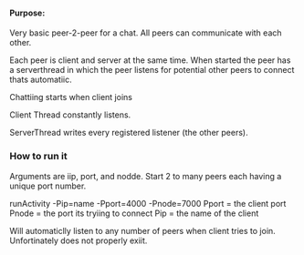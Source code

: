 #### Purpose:
Very basic peer-2-peer for a chat. All peers can communicate with each other. 

Each peer is client and server at the same time. 
When started the peer has a serverthread in which the peer listens for potential other peers to connect thats automatiic.

Chattiing starts when client joins

Client Thread constantly listens.

ServerThread writes every registered listener (the other peers). 

### How to run it

Arguments are iip, port, and nodde. Start 2 to many peers each having a unique port number. 

runActivity -Pip=name -Pport=4000 -Pnode=7000
Pport = the client port
Pnode = the port its tryiing to connect
Pip = the name of the client

Will automaticlly listen to any number of peers when client tries to join. Unfortinately does not properly exiit.
